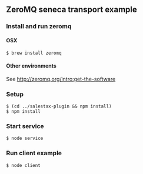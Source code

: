 
## ZeroMQ seneca transport example

### Install and run zeromq

#### OSX

```
$ brew install zeromq
```

#### Other environments

See http://zeromq.org/intro:get-the-software

### Setup

```
$ (cd ../salestax-plugin && npm install)
$ npm install
```

### Start service

```
$ node service
```

### Run client example

```
$ node client
```
